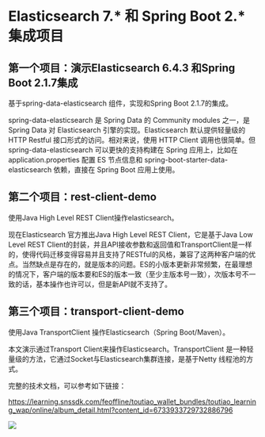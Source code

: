 # Elasticsearch 7.* 和 Spring Boot 2.* 集成项目 

## 第一个项目：演示Elasticsearch 6.4.3 和Spring Boot 2.1.7集成

基于spring-data-elasticsearch 组件，实现和Spring Boot 2.1.7的集成。

spring-data-elasticsearch 是 Spring Data 的 Community modules 之一，是 Spring Data 对 Elasticsearch 引擎的实现。Elasticsearch 默认提供轻量级的 HTTP Restful 接口形式的访问。相对来说，使用 HTTP Client 调用也很简单。但 spring-data-elasticsearch 可以更快的支持构建在 Spring 应用上，比如在 application.properties 配置 ES 节点信息和 spring-boot-starter-data-elasticsearch 依赖，直接在 Spring Boot 应用上使用。

## 第二个项目：rest-client-demo

使用Java High Level REST Client操作elasticsearch。

现在Elasticsearch 官方推出Java High Level REST Client，它是基于Java Low Level REST Client的封装，并且API接收参数和返回值和TransportClient是一样的，使得代码迁移变得容易并且支持了RESTful的风格，兼容了这两种客户端的优点。当然缺点是存在的，就是版本的问题。ES的小版本更新非常频繁，在最理想的情况下，客户端的版本要和ES的版本一致（至少主版本号一致），次版本号不一致的话，基本操作也许可以，但是新API就不支持了。

## 第三个项目：transport-client-demo

使用Java TransportClient 操作Elasticsearch（Spring Boot/Maven）。

本文演示通过Transport Client来操作Elasticsearch。TransportClient 是一种轻量级的方法，它通过Socket与Elasticsearch集群连接，是基于Netty 线程池的方式。

完整的技术文档，可以参考如下链接：

https://learning.snssdk.com/feoffline/toutiao_wallet_bundles/toutiao_learning_wap/online/album_detail.html?content_id=6733933729732886796

![](https://raw.githubusercontent.com/rickiechina/elasticsearch-order/master/images/%E3%80%8AElasticsearch%207.x%E4%BB%8E%E5%85%A5%E9%97%A8%E5%88%B0%E7%B2%BE%E9%80%9A%E3%80%8B%E4%B8%93%E6%A0%8F%E6%B5%B7%E6%8A%A51.png)